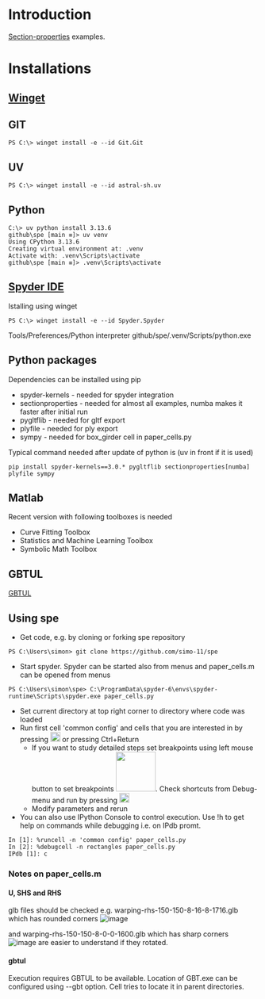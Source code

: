 # Introduction
[Section-properties](https://github.com/robbievanleeuwen/section-properties) examples.

# Installations

## [Winget](https://learn.microsoft.com/en-us/windows/package-manager/winget/)

## GIT

```
PS C:\> winget install -e --id Git.Git
```

## UV
```
PS C:\> winget install -e --id astral-sh.uv
```

## Python
```
C:\> uv python install 3.13.6
github\spe [main ≡]> uv venv
Using CPython 3.13.6
Creating virtual environment at: .venv
Activate with: .venv\Scripts\activate
github\spe [main ≡]> .venv\Scripts\activate
```

## [Spyder IDE](https://www.spyder-ide.org/)
Istalling using winget
```
PS C:\> winget install -e --id Spyder.Spyder
```
Tools/Preferences/Python interpreter github/spe/.venv/Scripts/python.exe

## Python packages

Dependencies can be installed using pip
 * spyder-kernels - needed for spyder integration
 * sectionproperties - needed for almost all examples, numba makes it faster after initial run
 * pygltflib - needed for gltf export
 * plyfile - needed for ply export
 * sympy - needed for  box_girder cell in paper_cells.py

Typical command needed after update of python is (uv in front if it is used)
```
pip install spyder-kernels==3.0.* pygltflib sectionproperties[numba] plyfile sympy
```

## Matlab

Recent version with following toolboxes is needed
 * Curve Fitting Toolbox
 * Statistics and Machine Learning Toolbox
 * Symbolic Math Toolbox

## GBTUL
[GBTUL](https://sites.fct.unl.pt/gbt/pages/gbtul)

## Using spe

 * Get code, e.g. by cloning or forking spe repository
```
PS C:\Users\simon> git clone https://github.com/simo-11/spe
```
 * Start spyder. Spyder can be started also from menus and paper_cells.m can be opened from menus
```
PS C:\Users\simon\spe> C:\ProgramData\spyder-6\envs\spyder-runtime\Scripts\spyder.exe paper_cells.py
```
 * Set current directory at top right corner to directory where code was loaded
 * Run first cell 'common config' and cells that you are interested in by pressing <img src="https://github.com/user-attachments/assets/2adfcb73-c4df-421a-88a4-7406afc74e39" width="20" alt="Ctrl+Return"/> or pressing Ctrl+Return
    * If you want to study detailed steps set breakpoints using left mouse button to set breakpoints <img src="https://github.com/user-attachments/assets/a955d6af-7800-42c0-9672-7b544b8a97d0" width="80"/>. Check shortcuts from Debug-menu
and run by pressing <img src="https://github.com/user-attachments/assets/19e3f974-932a-49b2-b7e9-d92f20eb0f6e" width="20"/>
    * Modify parameters and rerun
 * You can also use IPython Console to control execution. Use !h to get help on commands while debugging i.e. on IPdb promt.
```
In [1]: %runcell -n 'common config' paper_cells.py
In [2]: %debugcell -n rectangles paper_cells.py
IPdb [1]: c
```
### Notes on paper_cells.m

#### U, SHS and RHS
glb files should be checked e.g. 
warping-rhs-150-150-8-16-8-1716.glb which has rounded corners
![image](https://github.com/user-attachments/assets/1667d368-a632-4250-a311-2c5b27441ee6)

and warping-rhs-150-150-8-0-0-1600.glb which has sharp corners
![image](https://github.com/user-attachments/assets/c10f9db1-a303-4619-8fc3-33811f024929)
are easier to understand if they rotated.


#### gbtul
Execution requires GBTUL to be available.
Location of GBT.exe can be configured using --gbt option.
Cell tries to locate it in parent directories.

 
